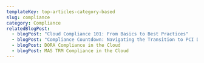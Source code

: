 ```yaml
---
templateKey: top-articles-category-based
slug: compliance
category: Compliance
relatedBlogPost:
  - blogPost: "Cloud Compliance 101: From Basics to Best Practices"
  - blogPost: "Compliance Countdown: Navigating the Transition to PCI DSS Version 4"
  - blogPost: DORA Compliance in the Cloud
  - blogPost: MAS TRM Compliance in the Cloud
---
```

